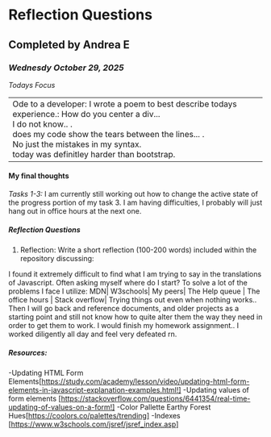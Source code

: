 # Reflection Questions
## Completed by Andrea E 
### *Wednesdy October 29, 2025*

*Todays Focus*

<table><tr><td> Ode to a developer:
I wrote a poem to best describe todays experience.:
How do you center a div...<br>
I do not know.. .<br>
does my code show the tears between the lines... .<br>
No just the mistakes in my syntax.<br>
today was definitley harder than bootstrap.<br>
</td></tr></table> 


#### My final thoughts

*Tasks 1-3:*
I am currently still working out how to change the active state of the progress portion of my task 3. I am having difficulties, I probably will just hang out in office hours at the next one.

##### Reflection Questions

1. Reflection: Write a short reflection (100-200 words) included within the repository discussing:

I found it extremely difficult to find what I am trying to say in the translations of Javascript. Often asking myself where do I start? 
To solve a lot of the problems I face I utilize:
MDN| W3schools| My peers| The Help queue | The office hours | Stack overflow| Trying things out even when nothing works.. Then I will go back and reference documents, and older projects as a starting point and still not know how to quite alter them the way they need in order to get them to work.  I would finish my homework assignment.. I worked diligently all day and feel very defeated rn. 


##### Resources:
-Updating HTML Form Elements[https://study.com/academy/lesson/video/updating-html-form-elements-in-javascript-explanation-examples.html!]
-Updating values of form elements [https://stackoverflow.com/questions/6441354/real-time-updating-of-values-on-a-form!]
-Color Pallette Earthy Forest Hues[https://coolors.co/palettes/trending]
-Indexes [https://www.w3schools.com/jsref/jsref_index.asp]